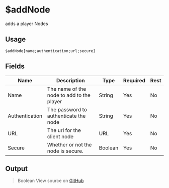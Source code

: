 # $addNode
adds a player Nodes
## Usage
```
$addNode[name;authentication;url;secure]
```
## Fields
|      Name      |                Description                |  Type   | Required | Rest |
|----------------|-------------------------------------------|---------|----------|------|
| Name           | The name of the node to add to the player | String  | Yes      | No   |
| Authentication | The password to authenticate the node     | String  | Yes      | No   |
| URL            | The url for the client node               | URL     | Yes      | No   |
| Secure         | Whether or not the node is secure.        | Boolean | Yes      | No   |

## Output
> Boolean
View source on [GitHub](https://github.com/tryforge/forgelink/blob/dev/src/natives/addNode.ts)